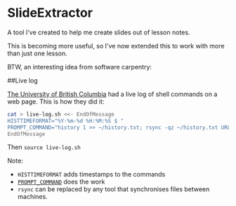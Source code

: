 # SlideExtractor

A tool I've created to help me create slides out of lesson notes.

This is becoming more useful, so I've now extended this to work with more than just one lesson.

BTW, an interesting idea from software carpentry:

##Live log

<a href="https://douglatornell.github.io/2015-09-22-ubc/">The University of British Columbia</a>
had a live log of shell commands on a web page. This is how they did it:

```bash
cat > live-log.sh <<- EndOfMessage
HISTTIMEFORMAT="%Y-%m-%d %H:%M:%S $ "
PROMPT_COMMAND="history 1 >> ~/history.txt; rsync -qz ~/history.txt URL_OF_PUBLIC_REMOTE_SERVER:PATH/TO/PUBLIC/DIRECTORY/history.txt"
EndOfMessage
```

Then `source live-log.sh`

Note:

* `HISTTIMEFORMAT` adds timestamps to the commands
* [`PROMPT_COMMAND`](http://www.tldp.org/HOWTO/Bash-Prompt-HOWTO/x264.html) does the work
* `rsync` can be replaced by any tool that synchronises files between machines.

